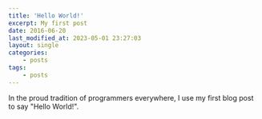```yaml
---
title: 'Hello World!'
excerpt: My first post
date: 2016-06-20
last_modified_at: 2023-05-01 23:27:03
layout: single
categories:
    - posts
tags:
    - posts
---
```


In the proud tradition of programmers everywhere, I use my first blog post to say "Hello World!".
